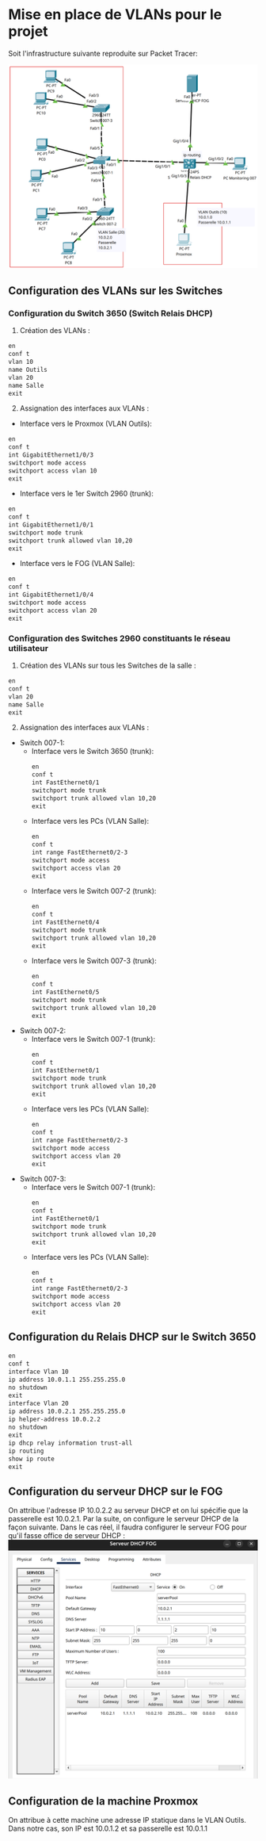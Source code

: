 # Mise en place de VLANs pour le projet

Soit l'infrastructure suivante reproduite sur Packet Tracer:

![schema](pictures/infra.png)

## Configuration des VLANs sur les Switches

### Configuration du Switch 3650 (Switch Relais DHCP)
1. Création des VLANs :
```
en
conf t
vlan 10
name Outils
vlan 20
name Salle
exit
```
2. Assignation des interfaces aux VLANs :
- Interface vers le Proxmox (VLAN Outils):
```
en
conf t
int GigabitEthernet1/0/3
switchport mode access
switchport access vlan 10
exit
```
- Interface vers le 1er Switch 2960 (trunk):
```
en
conf t
int GigabitEthernet1/0/1
switchport mode trunk
switchport trunk allowed vlan 10,20
exit
```
- Interface vers le FOG (VLAN Salle):
```
en
conf t
int GigabitEthernet1/0/4
switchport mode access
switchport access vlan 20
exit
```

### Configuration des Switches 2960 constituants le réseau utilisateur
1. Création des VLANs sur tous les Switches de la salle :
```
en
conf t
vlan 20
name Salle
exit
```
2. Assignation des interfaces aux VLANs :
- Switch 007-1:
  - Interface vers le Switch 3650 (trunk):
    ```
    en
    conf t
    int FastEthernet0/1
    switchport mode trunk
    switchport trunk allowed vlan 10,20
    exit
    ```
  - Interface vers les PCs (VLAN Salle):
    ```
    en
    conf t
    int range FastEthernet0/2-3
    switchport mode access
    switchport access vlan 20
    exit
    ```
  - Interface vers le Switch 007-2 (trunk):
    ```
    en
    conf t
    int FastEthernet0/4
    switchport mode trunk
    switchport trunk allowed vlan 10,20
    exit
    ```
  - Interface vers le Switch 007-3 (trunk):
    ```
    en
    conf t
    int FastEthernet0/5
    switchport mode trunk
    switchport trunk allowed vlan 10,20
    exit
    ```
- Switch 007-2:
  - Interface vers le Switch 007-1 (trunk):
    ```
    en
    conf t
    int FastEthernet0/1
    switchport mode trunk
    switchport trunk allowed vlan 10,20
    exit
    ```
  - Interface vers les PCs (VLAN Salle):
    ```
    en
    conf t
    int range FastEthernet0/2-3
    switchport mode access
    switchport access vlan 20
    exit
    ```
- Switch 007-3:
  - Interface vers le Switch 007-1 (trunk):
    ```
    en
    conf t
    int FastEthernet0/1
    switchport mode trunk
    switchport trunk allowed vlan 10,20
    exit
    ```
  - Interface vers les PCs (VLAN Salle):
    ```
    en
    conf t
    int range FastEthernet0/2-3
    switchport mode access
    switchport access vlan 20
    exit
    ```

## Configuration du Relais DHCP sur le Switch 3650
```
en
conf t
interface Vlan 10
ip address 10.0.1.1 255.255.255.0
no shutdown
exit
interface Vlan 20
ip address 10.0.2.1 255.255.255.0
ip helper-address 10.0.2.2
no shutdown
exit
ip dhcp relay information trust-all
ip routing
show ip route
exit
```

## Configuration du serveur DHCP sur le FOG
On attribue l'adresse  IP 10.0.2.2 au serveur DHCP et on lui spécifie que la passerelle est 10.0.2.1.
Par la suite, on configure le serveur DHCP de la façon suivante. Dans le cas réel, il faudra configurer le serveur FOG pour qu'il fasse office de serveur DHCP :
![conf dhcp](<pictures/conf_servDHCP.png>)

## Configuration de la machine Proxmox
On attribue à cette machine une adresse IP statique dans le VLAN Outils.
Dans notre cas, son IP est 10.0.1.2 et sa passerelle est 10.0.1.1
